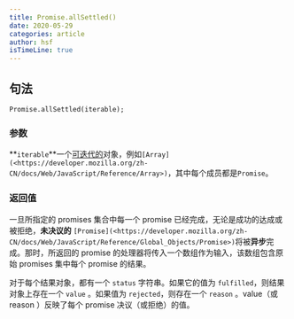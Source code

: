 ```yaml
---
title: Promise.allSettled()
date: 2020-05-29
categories: article
author: hsf
isTimeLine: true
---
```


## 句法

```
Promise.allSettled(iterable);
```

### 参数

**`iterable`**一个[可迭代的](https://developer.mozilla.org/zh-CN/docs/Web/JavaScript/Guide/iterable)对象，例如`[Array](<https://developer.mozilla.org/zh-CN/docs/Web/JavaScript/Reference/Array>)`，其中每个成员都是`Promise`。

### 返回值

一旦所指定的 promises 集合中每一个 promise 已经完成，无论是成功的达成或被拒绝，**未决议的** `[Promise](<https://developer.mozilla.org/zh-CN/docs/Web/JavaScript/Reference/Global_Objects/Promise>)`将被**异步**完成。那时，所返回的 promise 的处理器将传入一个数组作为输入，该数组包含原始 promises 集中每个 promise 的结果。

对于每个结果对象，都有一个 `status` 字符串。如果它的值为 `fulfilled`，则结果对象上存在一个 `value` 。如果值为 `rejected`，则存在一个 `reason` 。value（或 reason ）反映了每个 promise 决议（或拒绝）的值。

